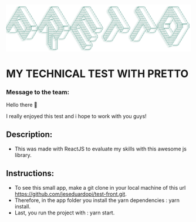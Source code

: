 
![alt text](https://github.com/jeseduardopi/test-front/blob/master/app/src/assets/PRETTO.png?raw=true)

# MY TECHNICAL TEST WITH PRETTO

### Message to the team:

Hello there 👋

I really enjoyed this test and i hope to work with you guys!


## Description:

- This was made with ReactJS to evaluate my skills with this awesome js library.

## Instructions:

- To see this small app, make a git clone in your local machine of this url https://github.com/jeseduardopi/test-front.git.
- Therefore, in the app folder you install the yarn dependencies : yarn install.
- Last, you run the project with : yarn start.

